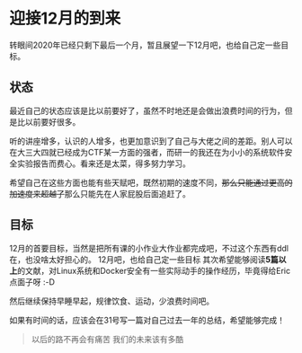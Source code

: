 # 迎接12月的到来


转眼间2020年已经只剩下最后一个月，暂且展望一下12月吧，也给自己定一些目标。

<!-- more -->

## 状态
最近自己的状态应该是比以前要好了，虽然不时地还是会做出浪费时间的行为，但是比以前要好很多。

听的讲座增多，认识的人增多，也更加意识到了自己与大佬之间的差距。别人可以在大三大四就已经成为CTF某一方面的强者，而研一的我还在为小小的系统软件安全实验报告而费心。看来还是太菜，得多努力学习。

希望自己在这些方面也能有些天赋吧，既然初期的速度不同，~~那么只能通过更高的加速度来超越了~~那么只能先在人家屁股后面追赶了。

## 目标

12月的首要目标，当然是把所有课的小作业大作业都完成吧，不过这个东西有ddl在，也没啥太好担心的。
12月吧，也给自己定一些目标
其次希望能够阅读**5篇以上**的文献，对Linux系统和Docker安全有一些实际动手的操作经历，毕竟得给Eric点面子呀 :-D

然后继续保持早睡早起，规律饮食、运动，少浪费时间吧。

如果有时间的话，应该会在31号写一篇对自己过去一年的总结，希望能够完成！

> 以后的路不再会有痛苦
> 我们的未来该有多酷
